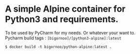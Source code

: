 # A simple Alpine container for Python3 and requirements.  
To be used by PyCharm for my needs. Or whatever your want to.  
Pycharm build tags : `[bigornoo]/[python3-alpine]:latest`  
```
$ docker build -t bigornoo/python-alpine:latest .
```
